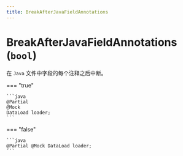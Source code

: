 ```yaml
---
title: BreakAfterJavaFieldAnnotations
---
```


# BreakAfterJavaFieldAnnotations (`bool`)

在 `Java` 文件中字段的每个注释之后中断。

=== "true"

    ```java
    @Partial
    @Mock
    DataLoad loader;
    ```

=== "false"

    ```java
    @Partial @Mock DataLoad loader;
    ```

